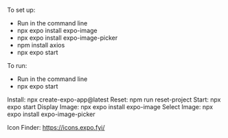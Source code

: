 To set up:
* Run in the command line
* npx expo install expo-image
* npx expo install expo-image-picker
* npm install axios
* npx expo start

To run:
* Run in the command line
* npx expo start

Install: npx create-expo-app@latest
Reset: npm run reset-project
Start: npx expo start
Display Image: npx expo install expo-image
Select Image: npx expo install expo-image-picker


Icon Finder: https://icons.expo.fyi/